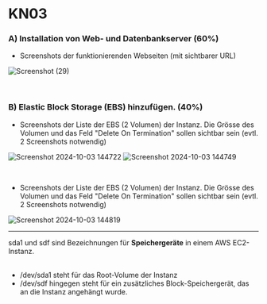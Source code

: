 # KN03

### A) Installation von Web- und Datenbankserver (60%)

- Screenshots der funktionierenden Webseiten (mit sichtbarer URL)

![Screenshot (29)](https://github.com/user-attachments/assets/8933957b-d607-4abd-a053-237cb0bc2ed6)

<br/>

### B) Elastic Block Storage (EBS) hinzufügen. (40%)

- Screenshots der Liste der EBS (2 Volumen) der Instanz. Die Grösse des Volumen und das Feld "Delete On Termination" sollen sichtbar sein (evtl. 2 Screenshots notwendig)
  
![Screenshot 2024-10-03 144722](https://github.com/user-attachments/assets/66a8b7de-8be1-4af4-ae6e-5304a13a3d2e)
![Screenshot 2024-10-03 144749](https://github.com/user-attachments/assets/160aa3a4-8381-448d-94cf-046d471f2c61)

<br/>

- Screenshots der Liste der EBS (2 Volumen) der Instanz. Die Grösse des Volumen und das Feld "Delete On Termination" sollen sichtbar sein (evtl. 2 Screenshots notwendig)

![Screenshot 2024-10-03 144819](https://github.com/user-attachments/assets/e82f06ec-15f1-44cf-a8ab-85fb2be582ac)

---
sda1 und sdf sind Bezeichnungen für **Speichergeräte** in einem AWS EC2-Instanz.
<br/>
<br/>
- /dev/sda1 steht für das Root-Volume der Instanz
-  /dev/sdf hingegen steht für ein zusätzliches Block-Speichergerät, das an die Instanz angehängt wurde.
